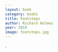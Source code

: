 ```yaml
---
layout: book
category: books
title: Footsteps
author: Richard Holmes
year: 2019
image: footsteps.jpg
---
```

.
